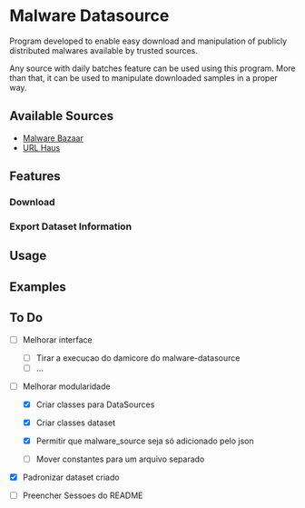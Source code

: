 # Malware Datasource

Program developed to enable easy download and manipulation of publicly distributed malwares available by trusted sources.

Any source with daily batches feature can be used using this program. More than that, it can be used to manipulate downloaded samples in a proper way.

## Available Sources

- [Malware Bazaar](https://bazaar.abuse.ch/)
- [URL Haus](https://urlhaus.abuse.ch/)

## Features

### Download

### Export Dataset Information

## Usage

## Examples

## To Do
- [ ] Melhorar interface
    - [ ] Tirar a execucao do damicore do malware-datasource
    - [ ] ...

- [ ] Melhorar modularidade
    - [X] Criar classes para DataSources
    - [X] Criar classes dataset
    - [X] Permitir que malware_source seja só adicionado pelo json
    - [ ] Mover constantes para um arquivo separado


- [X] Padronizar dataset criado

- [ ] Preencher Sessoes do README